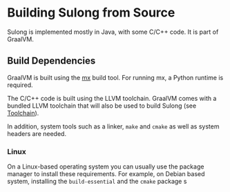 # Building Sulong from Source

Sulong is implemented mostly in Java, with some C/C++ code. It is part of GraalVM.

## Build Dependencies

GraalVM is built using the [mx](https://github.com/graalvm/mx) build tool.
For running mx, a Python runtime is required.

The C/C++ code is built using the LLVM toolchain. GraalVM comes with a bundled LLVM
toolchain that will also be used to build Sulong (see [Toolchain](TOOLCHAIN.md)).

In addition, system tools such as a linker, `make` and `cmake` as well
as system headers are needed.

### Linux

On a Linux-based operating system you can usually use the package
manager to install these requirements. For example, on Debian based system,
installing the `build-essential` and the `cmake` package s